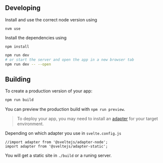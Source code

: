 ## Developing

Install and use the correct node version using

`nvm use`

Install the dependencies using

`npm install`

```bash
npm run dev
# or start the server and open the app in a new browser tab
npm run dev -- --open
```

## Building

To create a production version of your app:

```bash
npm run build
```

You can preview the production build with `npm run preview`.

> To deploy your app, you may need to install an [adapter](https://kit.svelte.dev/docs/adapters) for your target environment.

Depending on which adapter you use in `svelte.config.js`

```
//import adapter from '@sveltejs/adapter-node';
import adapter from '@sveltejs/adapter-static';
```

You will get a static site in `./build` or a runing server.
